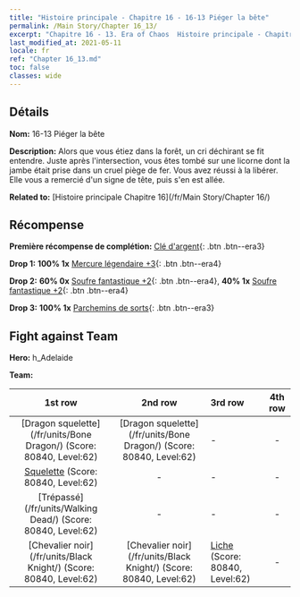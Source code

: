 ```yaml
---
title: "Histoire principale - Chapitre 16 - 16-13 Piéger la bête"
permalink: /Main Story/Chapter 16_13/
excerpt: "Chapitre 16 - 13. Era of Chaos  Histoire principale - Chapitre 16_13. 16-13 Piéger la bête"
last_modified_at: 2021-05-11
locale: fr
ref: "Chapter 16_13.md"
toc: false
classes: wide
---
```


## Détails

 **Nom:** 16-13 Piéger la bête

 **Description:** Alors que vous étiez dans la forêt, un cri déchirant se fit entendre. Juste après l'intersection, vous êtes tombé sur une licorne dont la jambe était prise dans un cruel piège de fer. Vous avez réussi à la libérer. Elle vous a remercié d'un signe de tête, puis s'en est allée.

 **Related to:** [Histoire principale Chapitre 16](/fr/Main Story/Chapter 16/)

## Récompense

 **Première récompense de complétion:** [Clé d'argent](/ItemsFR/con_693/){: .btn .btn--era3}

 **Drop 1:** **100% 1x** [Mercure légendaire +3](/ItemsFR/mat_56/){: .btn .btn--era4}

 **Drop 2:** **60% 0x** [Soufre fantastique +2](/ItemsFR/mat_50/){: .btn .btn--era4}, **40% 1x** [Soufre fantastique +2](/ItemsFR/mat_50/){: .btn .btn--era4}

 **Drop 3:** **100% 1x** [Parchemins de sorts](/ItemsFR/con_694/){: .btn .btn--era3}


## Fight against Team
 **Hero:** h_Adelaide

 **Team:**


  | 1st row | 2nd row | 3rd row | 4th row |
  |:----:|:----:|:----|:----:|
  | [Dragon squelette](/fr/units/Bone Dragon/) (Score: 80840, Level:62)  | [Dragon squelette](/fr/units/Bone Dragon/) (Score: 80840, Level:62)  | - | - |
  | [Squelette](/fr/units/Skeleton/) (Score: 80840, Level:62)  | - | - | - |
  | [Trépassé](/fr/units/Walking Dead/) (Score: 80840, Level:62)  | - | - | - |
  | [Chevalier noir](/fr/units/Black Knight/) (Score: 80840, Level:62)  | [Chevalier noir](/fr/units/Black Knight/) (Score: 80840, Level:62)  | [Liche](/fr/units/Lich/) (Score: 80840, Level:62)  | - |



